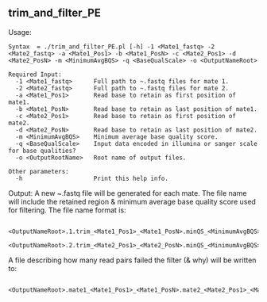 ## trim_and_filter_PE

Usage:
```
Syntax  = ./trim_and_filter_PE.pl [-h] -1 <Mate1_fastq> -2 <Mate2_fastq> -a <Mate1_Pos1> -b <Mate1_PosN> -c <Mate2_Pos1> -d <Mate2_PosN> -m <MinimumAvgBQS> -q <BaseQualScale> -o <OutputNameRoot>

Required Input:
  -1 <Mate1_fastq>      Full path to ~.fastq files for mate 1.
  -2 <Mate2_fastq>      Full path to ~.fastq files for mate 2.
  -a <Mate1_Pos1>       Read base to retain as first position of mate1.
  -b <Mate1_PosN>       Read base to retain as last position of mate1.
  -c <Mate2_Pos1>       Read base to retain as first position of mate2.
  -d <Mate2_PosN>       Read base to retain as last position of mate2.
  -m <MinimumAvgBQS>    Minimum average base quality score.
  -q <BaseQualScale>    Input data encoded in illumina or sanger scale for base qualities?
  -o <OutputRootName>   Root name of output files.

Other parameters:
  -h                    Print this help info.

```
Output:
A new ~.fastq file will be generated for each mate.  The file name will include the retained
region & minimum average base quality score used for filtering.  The file name format is:
```
  <OutputNameRoot>.1.trim_<Mate1_Pos1>_<Mate1_PosN>.minQS_<MinimumAvgBQS>.fastq
  <OutputNameRoot>.2.trim_<Mate2_Pos1>_<Mate2_PosN>.minQS_<MinimumAvgBQS>.fastq
```
A file describing how many read pairs failed the filter (& why) will be written to:
```
  <OutputNameRoot>.mate1_<Mate1_Pos1>_<Mate1_PosN>.mate2_<Mate2_Pos1>_<Mate2_PosN>.minQS_<MinimumAvgBQS>.FilterStats.txt
```